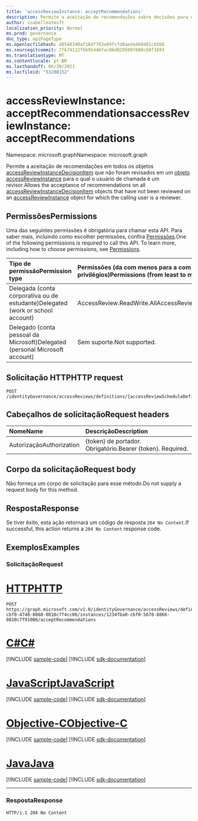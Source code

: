 ```yaml
---
title: 'accessReviewInstance: acceptRecommendations'
description: Permite a aceitação de recomendações sobre decisões para uma instância de revisão de acesso que não tenha sido revisada pelo usuário chamador que é um revistor.
author: isabelleatmsft
localization_priority: Normal
ms.prod: governance
doc_type: apiPageType
ms.openlocfilehash: d8548340af184f703e89fcfd8aeda469d81cb566
ms.sourcegitcommit: 7f674112f5b95446fac86d829509f889c60f1693
ms.translationtype: MT
ms.contentlocale: pt-BR
ms.lasthandoff: 06/30/2021
ms.locfileid: "53208152"
---
```

# <a name="accessreviewinstance-acceptrecommendations"></a><span data-ttu-id="97fe5-103">accessReviewInstance: acceptRecommendations</span><span class="sxs-lookup"><span data-stu-id="97fe5-103">accessReviewInstance: acceptRecommendations</span></span>

<span data-ttu-id="97fe5-104">Namespace: microsoft.graph</span><span class="sxs-lookup"><span data-stu-id="97fe5-104">Namespace: microsoft.graph</span></span>

<span data-ttu-id="97fe5-105">Permite a aceitação de recomendações em todos os objetos [accessReviewInstanceDecisionItem](../resources/accessreviewinstancedecisionitem.md) que não foram revisados em um [objeto accessReviewInstance](../resources/accessreviewinstance.md) para o qual o usuário de chamada é um revisor.</span><span class="sxs-lookup"><span data-stu-id="97fe5-105">Allows the acceptance of recommendations on all [accessReviewInstanceDecisionItem](../resources/accessreviewinstancedecisionitem.md) objects that have not been reviewed on an [accessReviewInstance](../resources/accessreviewinstance.md) object for which the calling user is a reviewer.</span></span>

## <a name="permissions"></a><span data-ttu-id="97fe5-106">Permissões</span><span class="sxs-lookup"><span data-stu-id="97fe5-106">Permissions</span></span>
<span data-ttu-id="97fe5-p101">Uma das seguintes permissões é obrigatória para chamar esta API. Para saber mais, incluindo como escolher permissões, confira [Permissões](/graph/permissions-reference).</span><span class="sxs-lookup"><span data-stu-id="97fe5-p101">One of the following permissions is required to call this API. To learn more, including how to choose permissions, see [Permissions](/graph/permissions-reference).</span></span>

|<span data-ttu-id="97fe5-109">Tipo de permissão</span><span class="sxs-lookup"><span data-stu-id="97fe5-109">Permission type</span></span>|<span data-ttu-id="97fe5-110">Permissões (da com menos para a com mais privilégios)</span><span class="sxs-lookup"><span data-stu-id="97fe5-110">Permissions (from least to most privileged)</span></span>|
|:---|:---|
|<span data-ttu-id="97fe5-111">Delegada (conta corporativa ou de estudante)</span><span class="sxs-lookup"><span data-stu-id="97fe5-111">Delegated (work or school account)</span></span>|<span data-ttu-id="97fe5-112">AccessReview.ReadWrite.All</span><span class="sxs-lookup"><span data-stu-id="97fe5-112">AccessReview.ReadWrite.All</span></span>|
|<span data-ttu-id="97fe5-113">Delegado (conta pessoal da Microsoft)</span><span class="sxs-lookup"><span data-stu-id="97fe5-113">Delegated (personal Microsoft account)</span></span>|<span data-ttu-id="97fe5-114">Sem suporte.</span><span class="sxs-lookup"><span data-stu-id="97fe5-114">Not supported.</span></span>|

## <a name="http-request"></a><span data-ttu-id="97fe5-115">Solicitação HTTP</span><span class="sxs-lookup"><span data-stu-id="97fe5-115">HTTP request</span></span>

<!-- {
  "blockType": "ignored"
}
-->
``` http
POST /identityGovernance/accessReviews/definitions/{accessReviewScheduleDefinitionId}/instances/{accessReviewInstanceId}/acceptRecommendations
```

## <a name="request-headers"></a><span data-ttu-id="97fe5-116">Cabeçalhos de solicitação</span><span class="sxs-lookup"><span data-stu-id="97fe5-116">Request headers</span></span>
|<span data-ttu-id="97fe5-117">Nome</span><span class="sxs-lookup"><span data-stu-id="97fe5-117">Name</span></span>|<span data-ttu-id="97fe5-118">Descrição</span><span class="sxs-lookup"><span data-stu-id="97fe5-118">Description</span></span>|
|:---|:---|
|<span data-ttu-id="97fe5-119">Autorização</span><span class="sxs-lookup"><span data-stu-id="97fe5-119">Authorization</span></span>|<span data-ttu-id="97fe5-p102">{token} de portador. Obrigatório.</span><span class="sxs-lookup"><span data-stu-id="97fe5-p102">Bearer {token}. Required.</span></span>|

## <a name="request-body"></a><span data-ttu-id="97fe5-122">Corpo da solicitação</span><span class="sxs-lookup"><span data-stu-id="97fe5-122">Request body</span></span>
<span data-ttu-id="97fe5-123">Não forneça um corpo de solicitação para esse método.</span><span class="sxs-lookup"><span data-stu-id="97fe5-123">Do not supply a request body for this method.</span></span>

## <a name="response"></a><span data-ttu-id="97fe5-124">Resposta</span><span class="sxs-lookup"><span data-stu-id="97fe5-124">Response</span></span>

<span data-ttu-id="97fe5-125">Se tiver êxito, esta ação retornará um código de resposta `204 No Content`.</span><span class="sxs-lookup"><span data-stu-id="97fe5-125">If successful, this action returns a `204 No Content` response code.</span></span>

## <a name="examples"></a><span data-ttu-id="97fe5-126">Exemplos</span><span class="sxs-lookup"><span data-stu-id="97fe5-126">Examples</span></span>

### <a name="request"></a><span data-ttu-id="97fe5-127">Solicitação</span><span class="sxs-lookup"><span data-stu-id="97fe5-127">Request</span></span>

# <a name="http"></a>[<span data-ttu-id="97fe5-128">HTTP</span><span class="sxs-lookup"><span data-stu-id="97fe5-128">HTTP</span></span>](#tab/http)
<!-- {
  "blockType": "request",
  "name": "accessreviewinstance_acceptrecommendations"
}
-->
``` http
POST https://graph.microsoft.com/v1.0/identityGovernance/accessReviews/definitions/e6cafba0-cbf0-4748-8868-0810c7f4cc06/instances/1234fba0-cbf0-5678-8868-0810c7f91006/acceptRecommendations
```
# <a name="c"></a>[<span data-ttu-id="97fe5-129">C#</span><span class="sxs-lookup"><span data-stu-id="97fe5-129">C#</span></span>](#tab/csharp)
[!INCLUDE [sample-code](../includes/snippets/csharp/accessreviewinstance-acceptrecommendations-csharp-snippets.md)]
[!INCLUDE [sdk-documentation](../includes/snippets/snippets-sdk-documentation-link.md)]

# <a name="javascript"></a>[<span data-ttu-id="97fe5-130">JavaScript</span><span class="sxs-lookup"><span data-stu-id="97fe5-130">JavaScript</span></span>](#tab/javascript)
[!INCLUDE [sample-code](../includes/snippets/javascript/accessreviewinstance-acceptrecommendations-javascript-snippets.md)]
[!INCLUDE [sdk-documentation](../includes/snippets/snippets-sdk-documentation-link.md)]

# <a name="objective-c"></a>[<span data-ttu-id="97fe5-131">Objective-C</span><span class="sxs-lookup"><span data-stu-id="97fe5-131">Objective-C</span></span>](#tab/objc)
[!INCLUDE [sample-code](../includes/snippets/objc/accessreviewinstance-acceptrecommendations-objc-snippets.md)]
[!INCLUDE [sdk-documentation](../includes/snippets/snippets-sdk-documentation-link.md)]

# <a name="java"></a>[<span data-ttu-id="97fe5-132">Java</span><span class="sxs-lookup"><span data-stu-id="97fe5-132">Java</span></span>](#tab/java)
[!INCLUDE [sample-code](../includes/snippets/java/accessreviewinstance-acceptrecommendations-java-snippets.md)]
[!INCLUDE [sdk-documentation](../includes/snippets/snippets-sdk-documentation-link.md)]

---



### <a name="response"></a><span data-ttu-id="97fe5-133">Resposta</span><span class="sxs-lookup"><span data-stu-id="97fe5-133">Response</span></span>
<!-- {
  "blockType": "response",
  "truncated": true
}
-->
``` http
HTTP/1.1 204 No Content
```
